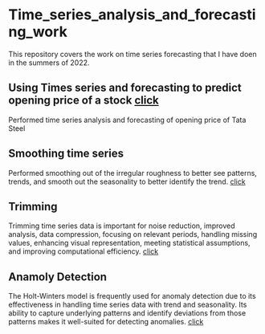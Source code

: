 # Time_series_analysis_and_forecasting_work

This repository covers the work on time series forecasting that I have doen in the summers of 2022.

## Using Times series and forecasting to predict opening price of a stock [click](https://github.com/beginner46/Time_series_analysis_and_forecasting_work/blob/main/TSAF_tata_steel.zip)

Performed time series analysis and forecasting of opening price of Tata Steel

## Smoothing time series

Performed smoothing out of the irregular roughness to better see patterns, trends, and smooth out the seasonality to better identify the trend. [click](https://github.com/beginner46/Time_series_analysis_and_forecasting_work/blob/main/Smoothing_time_series_moving_averages-main.zip)

## Trimming 

Trimming time series data is important for noise reduction, improved analysis, data compression, focusing on relevant periods, handling missing values, enhancing visual representation, meeting statistical assumptions, and improving computational efficiency. [click](https://github.com/beginner46/Time_series_analysis_and_forecasting_work/blob/main/trimming_time_series-main.zip)

## Anamoly Detection

The Holt-Winters model is frequently used for anomaly detection due to its effectiveness in handling time series data with trend and seasonality. Its ability to capture underlying patterns and identify deviations from those patterns makes it well-suited for detecting anomalies. [click](https://github.com/beginner46/Time_series_analysis_and_forecasting_work/blob/main/anomaly__Holt_Winter.ipynb)
